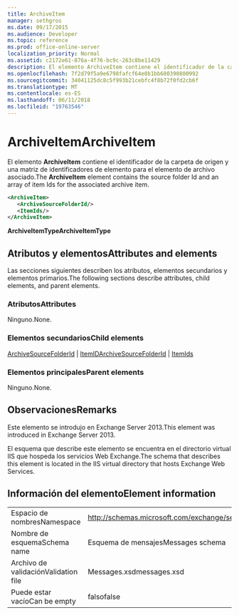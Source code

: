 ```yaml
---
title: ArchiveItem
manager: sethgros
ms.date: 09/17/2015
ms.audience: Developer
ms.topic: reference
ms.prod: office-online-server
localization_priority: Normal
ms.assetid: c2172e61-876a-4f76-bc9c-263c8be11429
description: El elemento ArchiveItem contiene el identificador de la carpeta de origen y una matriz de identificadores de elemento para el elemento de archivo asociado.
ms.openlocfilehash: 7f2d79f5a9e6798fafcf64e8b1bb680390800992
ms.sourcegitcommit: 34041125dc8c5f993b21cebfc4f8b72f0fd2cb6f
ms.translationtype: MT
ms.contentlocale: es-ES
ms.lasthandoff: 06/11/2018
ms.locfileid: "19763546"
---
```

# <a name="archiveitem"></a><span data-ttu-id="c96b4-103">ArchiveItem</span><span class="sxs-lookup"><span data-stu-id="c96b4-103">ArchiveItem</span></span>

<span data-ttu-id="c96b4-104">El elemento **ArchiveItem** contiene el identificador de la carpeta de origen y una matriz de identificadores de elemento para el elemento de archivo asociado.</span><span class="sxs-lookup"><span data-stu-id="c96b4-104">The **ArchiveItem** element contains the source folder Id and an array of item Ids for the associated archive item.</span></span> 
  
```XML
<ArchiveItem>
   <ArchiveSourceFolderId/>
   <ItemIds/>
</ArchiveItem>
```

 <span data-ttu-id="c96b4-105">**ArchiveItemType**</span><span class="sxs-lookup"><span data-stu-id="c96b4-105">**ArchiveItemType**</span></span>
## <a name="attributes-and-elements"></a><span data-ttu-id="c96b4-106">Atributos y elementos</span><span class="sxs-lookup"><span data-stu-id="c96b4-106">Attributes and elements</span></span>

<span data-ttu-id="c96b4-107">Las secciones siguientes describen los atributos, elementos secundarios y elementos primarios.</span><span class="sxs-lookup"><span data-stu-id="c96b4-107">The following sections describe attributes, child elements, and parent elements.</span></span>
  
### <a name="attributes"></a><span data-ttu-id="c96b4-108">Atributos</span><span class="sxs-lookup"><span data-stu-id="c96b4-108">Attributes</span></span>

<span data-ttu-id="c96b4-109">Ninguno.</span><span class="sxs-lookup"><span data-stu-id="c96b4-109">None.</span></span>
  
### <a name="child-elements"></a><span data-ttu-id="c96b4-110">Elementos secundarios</span><span class="sxs-lookup"><span data-stu-id="c96b4-110">Child elements</span></span>

<span data-ttu-id="c96b4-111">[ArchiveSourceFolderId](archivesourcefolderid.md) | [ItemID](itemids.md)</span><span class="sxs-lookup"><span data-stu-id="c96b4-111">[ArchiveSourceFolderId](archivesourcefolderid.md) | [ItemIds](itemids.md)</span></span>
  
### <a name="parent-elements"></a><span data-ttu-id="c96b4-112">Elementos principales</span><span class="sxs-lookup"><span data-stu-id="c96b4-112">Parent elements</span></span>

<span data-ttu-id="c96b4-113">Ninguno.</span><span class="sxs-lookup"><span data-stu-id="c96b4-113">None.</span></span>
  
## <a name="remarks"></a><span data-ttu-id="c96b4-114">Observaciones</span><span class="sxs-lookup"><span data-stu-id="c96b4-114">Remarks</span></span>

<span data-ttu-id="c96b4-115">Este elemento se introdujo en Exchange Server 2013.</span><span class="sxs-lookup"><span data-stu-id="c96b4-115">This element was introduced in Exchange Server 2013.</span></span>
  
<span data-ttu-id="c96b4-116">El esquema que describe este elemento se encuentra en el directorio virtual IIS que hospeda los servicios Web Exchange.</span><span class="sxs-lookup"><span data-stu-id="c96b4-116">The schema that describes this element is located in the IIS virtual directory that hosts Exchange Web Services.</span></span>
  
## <a name="element-information"></a><span data-ttu-id="c96b4-117">Información del elemento</span><span class="sxs-lookup"><span data-stu-id="c96b4-117">Element information</span></span>

|||
|:-----|:-----|
|<span data-ttu-id="c96b4-118">Espacio de nombres</span><span class="sxs-lookup"><span data-stu-id="c96b4-118">Namespace</span></span>  <br/> |http://schemas.microsoft.com/exchange/services/2006/messages  <br/> |
|<span data-ttu-id="c96b4-119">Nombre de esquema</span><span class="sxs-lookup"><span data-stu-id="c96b4-119">Schema name</span></span>  <br/> |<span data-ttu-id="c96b4-120">Esquema de mensajes</span><span class="sxs-lookup"><span data-stu-id="c96b4-120">Messages schema</span></span>  <br/> |
|<span data-ttu-id="c96b4-121">Archivo de validación</span><span class="sxs-lookup"><span data-stu-id="c96b4-121">Validation file</span></span>  <br/> |<span data-ttu-id="c96b4-122">Messages.xsd</span><span class="sxs-lookup"><span data-stu-id="c96b4-122">messages.xsd</span></span>  <br/> |
|<span data-ttu-id="c96b4-123">Puede estar vacío</span><span class="sxs-lookup"><span data-stu-id="c96b4-123">Can be empty</span></span>  <br/> |<span data-ttu-id="c96b4-124">falso</span><span class="sxs-lookup"><span data-stu-id="c96b4-124">false</span></span>  <br/> |
   

